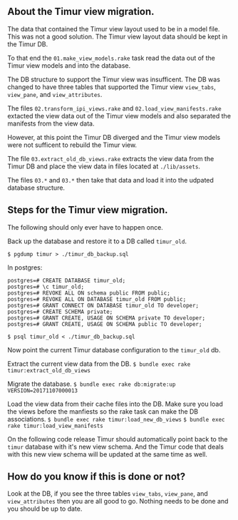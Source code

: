 ## About the Timur view migration.

The data that contained the Timur view layout used to be in a model file. This was not a good solution. The Timur view layout data should be kept in the Timur DB.

To that end the `01.make_view_models.rake` task read the data out of the Timur view models and into the database.

The DB structure to support the Timur view was insufficent. The DB was changed to have three tables that supported the Timur view `view_tabs`, `view_pane`, and `view_attributes`.

The files `02.transform_ipi_views.rake` and `02.load_view_manifests.rake` extacted the view data out of the Timur view models and also separated the manifests from the view data.

However, at this point the Timur DB diverged and the Timur view models were not sufficent to rebuild the Timur view.

The file `03.extract_old_db_views.rake` extracts the view data from the Timur DB and place the view data in files located at `./lib/assets`. 

The files `03.*` and `03.*` then take that data and load it into the udpated database structure.

## Steps for the Timur view migration.

The following should only ever have to happen once.

Back up the database and restore it to a DB called `timur_old`.

`$ pgdump timur > ./timur_db_backup.sql`

In postgres:
```
postgres=# CREATE DATABASE timur_old;
postgres=# \c timur_old;
postgres=# REVOKE ALL ON schema public FROM public;
postgres=# REVOKE ALL ON DATABASE timur_old FROM public;
postgres=# GRANT CONNECT ON DATABASE timur_old TO developer;
postgres=# CREATE SCHEMA private;
postgres=# GRANT CREATE, USAGE ON SCHEMA private TO developer;
postgres=# GRANT CREATE, USAGE ON SCHEMA public TO developer;
```

`$ psql timur_old < ./timur_db_backup.sql`

Now point the current Timur database configuration to the `timur_old` db.

Extract the current view data from the DB.
`$ bundle exec rake timur:extract_old_db_views`

Migrate the database.
`$ bundle exec rake db:migrate:up VERSION=20171107000013`

Load the view data from their cache files into the DB. Make sure you load the views before the manfiests so the rake task can make the DB associations.
`$ bundle exec rake timur:load_new_db_views`
`$ bundle exec rake timur:load_view_manifests`

On the following code release Timur should automatically point back to the `timur` database with it's new view schema. And the Timur code that deals with this new view schema will be updated at the same time as well.

## How do you know if this is done or not?

Look at the DB, if you see the three tables `view_tabs`, `view_pane`, and `view_attributes` then you are all good to go. Nothing needs to be done and you should be up to date.
